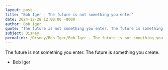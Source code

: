 ```yaml
---
layout: post
title: "Bob Iger - The future is not something you enter"
date: 2024-12-28 12:00:00 -0000
author: Bob Iger
quote: "The future is not something you enter. The future is something you create."
subject: Disney
permalink: /Disney/Bob Iger/Bob Iger - The future is not something you enter
---
```


The future is not something you enter. The future is something you create.

- Bob Iger
